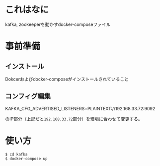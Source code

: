 # これはなに

kafka, zookeeperを動かすdocker-composeファイル

# 事前準備
## インストール

Dokcerおよびdocker-composeがインストールされていること

## コンフィグ編集
KAFKA_CFG_ADVERTISED_LISTENERS=PLAINTEXT://192.168.33.72:9092

のIP部分（上記だと`192.168.33.72`部分）を環境に合わせて変更する。

# 使い方

```
$ cd kafka
$ docker-compose up
```
